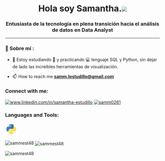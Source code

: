 <h1 align="center">Hola soy Samantha.<img decoding="async" src="https://media.giphy.com/media/hvRJCLFzcasrR4ia7z/giphy.gif" width="30px"/>
</h1>
<h3 align="center">Entusiasta de la tecnología en plena transición hacia el análisis de datos en Data Analyst</h3>

---
 <div id="header" align="left">

### :cherry_blossom: Sobre mí :

- 🌱 Estoy estudiando :blue_book: y practicando :computer: lenguaje SQL y Python, sin dejar de lado las increíbles herramientas de visualización.

- 📫 How to reach me **samm.lestudillo@gmail.com**

<h3 align="left">Connect with me:</h3>
<p align="left">
<a href="https://linkedin.com/in/www.linkedin.com/in/samantha-estudillo" target="blank"><img align="center" src="https://raw.githubusercontent.com/rahuldkjain/github-profile-readme-generator/master/src/images/icons/Social/linked-in-alt.svg" alt="www.linkedin.com/in/samantha-estudillo" height="30" width="40" /></a>
<a href="https://discord.gg/samm0261" target="blank"><img align="center" src="https://raw.githubusercontent.com/rahuldkjain/github-profile-readme-generator/master/src/images/icons/Social/discord.svg" alt="samm0261" height="30" width="40" /></a>
</p>

<h3 align="left">Languages and Tools:</h3>
<p align="left"> <a href="https://www.python.org" target="_blank" rel="noreferrer"> <img src="https://raw.githubusercontent.com/devicons/devicon/master/icons/python/python-original.svg" alt="python" width="40" height="40"/> </a> </p>

<p><img align="left" src="https://github-readme-stats.vercel.app/api/top-langs?username=sammest48&show_icons=true&locale=en&layout=compact" alt="sammest48" /></p>

<p>&nbsp;<img align="center" src="https://github-readme-stats.vercel.app/api?username=sammest48&show_icons=true&locale=en" alt="sammest48" /></p>

<p><img align="center" src="https://github-readme-streak-stats.herokuapp.com/?user=sammest48&" alt="sammest48" /></p>
